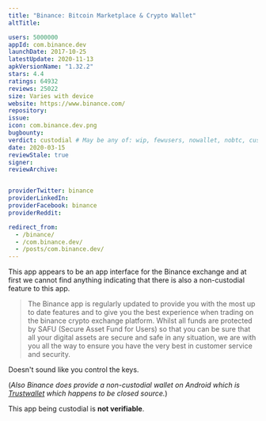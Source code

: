 ```yaml
---
title: "Binance: Bitcoin Marketplace & Crypto Wallet"
altTitle: 

users: 5000000
appId: com.binance.dev
launchDate: 2017-10-25
latestUpdate: 2020-11-13
apkVersionName: "1.32.2"
stars: 4.4
ratings: 64932
reviews: 25022
size: Varies with device
website: https://www.binance.com/
repository: 
issue: 
icon: com.binance.dev.png
bugbounty: 
verdict: custodial # May be any of: wip, fewusers, nowallet, nobtc, custodial, nosource, nonverifiable, reproducible, bounty, defunct
date: 2020-03-15
reviewStale: true
signer: 
reviewArchive:


providerTwitter: binance
providerLinkedIn: 
providerFacebook: binance
providerReddit: 

redirect_from:
  - /binance/
  - /com.binance.dev/
  - /posts/com.binance.dev/
---
```



This app appears to be an app interface for the Binance exchange and at first we
cannot find anything indicating that there is also a non-custodial feature to
this app.

> The Binance app is regularly updated to provide you with the most up to date
  features and to give you the best experience when trading on the binance
  crypto exchange platform. Whilst all funds are protected by SAFU (Secure Asset
  Fund for Users) so that you can be sure that all your digital assets are
  secure and safe in any situation, we are with you all the way to ensure you
  have the very best in customer service and security.

Doesn't sound like you control the keys.

(*Also Binance does provide a non-custodial wallet on Android which is
[Trustwallet](https://walletscrutiny.com/trust/) which happens to be closed
source.*)

This app being custodial is **not verifiable**.